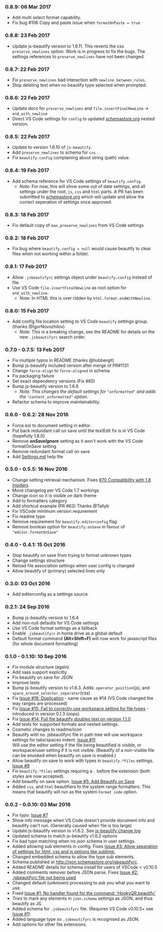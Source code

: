 ### 0.8.9: 06 Mar 2017
* Add multi select format capability.
* Fix bug #106 Copy and paste issue when `formatOnPaste = true`

### 0.8.8: 23 Feb 2017
* Update js-beautify version to 1.6.11. This reverts the css `preserve_newlines` option. Work is in progress to fix the bugs. The settings references to `preserve_newlines` have not been changed.

### 0.8.7: 22 Feb 2017
* Fix `preserve_newlines` bad interaction with `newline_between_rules`.
* Stop deleting text when no beautify type selected when prompted.

### 0.8.6: 22 Feb 2017
* Update docs for `preserve_newlines` and `file.insertFinalNewLine` -> `end_with_newline`
* Direct VS Code settings for `config` to updated [schemastore.org](schemastore.org) nested version.

### 0.8.5: 22 Feb 2017
* Update to version 1.6.10 of `js-beautify`.
* Add `preserve_newlines` to schema for `css`.
* Fix `beautify.config` complaining about string (path) value.

### 0.8.4: 19 Feb 2017
* Add schema reference for VS Code settings of `beautify.config`.
  * *Note:* For now, this will show some out of date settings, and all settings under the root, `js`, `css` and `html` parts. A PR has been submitted to [schemastore.org](http://schemastore.org) which will update and allow the correct seperation of settings once approved.

### 0.8.3: 18 Feb 2017
* Fix default copy of `max_preserve_newlines` from VS Code settings

### 0.8.2: 18 Feb 2017
* Fix bug where `beautify.config = null` would cause beautify to clear files when not working within a folder.

### 0.8.1: 17 Feb 2017
* Allow `.jsbeautifyrc` settings object under `beautify.config` instead of file.
* Use VS Code `file.insertFinalNewLine` as root option for `end_with_newline`.
  * *Note:* In HTML this is over ridden by `html.format.endWithNewline`.

### 0.8.0: 15 Feb 2017
* Add config file location setting to VS Code `beautify` settings group. (thanks @IgorNovozhilov)
  * *Note:* This is a breaking change, see the README for details on the new `.jsbeautifyrc` search order.

### 0.7.0 - 0.7.5: 13 Feb 2017
* Fix multiple typos in README (thanks @hubbergit)
* Bump js-beautify included version after merge of PR#1131
* Change `force-align` to `force-aligned` in schema
* Fix packaging failure
* Set exact dependency versions (Fix #85)
* Bump js-beautify version to 1.6.8
  * _*Note:* This changes the default settings for `"unformatted"` and adds the `"content_unformatted"` option._
* Refactor schema to improve maintainability.

### 0.6.0 - 0.6.2: 28 Nov 2016
* Force eol to document setting in editor.
* Put back redundant call on save until the textEdit fix is in VS Code (hopefully 1.8.0)
* Remove ***onSaveIgnore*** setting as it won't work with the VS Code formatOnSave setting
* Remove redundant format call on save
* Add [Settings.md](https://github.com/HookyQR/VSCodeBeautify/blob/master/Settings.md) help file

### 0.5.0 - 0.5.5: 16 Nov 2016
* Change setting retrieval mechanism. Fixes [#70 Compatibility with 1.8 Insiders](https://github.com/HookyQR/VSCodeBeautify/issues/70)
* Move changelog per VS Code 1.7 workings
* Change icon so it is visible on dark theme
* Add to formatters category
* Add shortcut example (PR #63) Thanks @Tallyb
* Fix VSCode minimum version requirement
* Fix readme typo
* Remove requirement for `beautify.editorconfig` flag
* Remove boolean option for `beautify.onSave` in favour of `"editor.formatOnSave"`

### 0.4.0 - 0.4.1: 15 Oct 2016
* Stop beautify on save from trying to format unknown types
* Change settings structure
* Reload file association settings when user config is changed
* Allow beautify of (primary) selected lines only

### 0.3.0: 03 Oct 2016
* Add editorconfig as a settings source

### 0.2.1: 24 Sep 2016
* Bump js-beautify version to 1.6.4
* Add non-null defaults for VS Code settings
* Use VS Code format settings as a fallback
* Enable `.jsbeautifyrc` in home drive as a global default
* Default format command **(Alt+Shift+F)** will now work for javascript files (for whole document formatting)

### 0.1.0 - 0.1.10: 10 Sep 2016
* Fix module structure (again)
* Add sass support explicitly
* Fix beautify on save for JSON
* Improve tests
* Bump js-beautify version to v1.6.3. Adds: `operator_position`(js), and `space_around_selector_separator`(css)
* Fix [Issue #18: Duplication](https://github.com/HookyQR/VSCodeBeautify/issues/18) - same cause as #14 (VS Code changed the way ranges are processed)
* Fix [Issue #15: Fail to correctly use workspace setting for file types](https://github.com/HookyQR/VSCodeBeautify/issues/14) - introduced in version 0.1.3 (oops)
* Fix [Issue #14: Full file beautify doubles text on version 1.1.0](https://github.com/HookyQR/VSCodeBeautify/issues/14)
* Add tests for supported formats and nested settings.
* Cosmetic changes to readme/icon
* Beautify with no .jsbeautifyrc file in path tree will use workspace settings for tabs/spaces indent. [Issue #11](https://github.com/HookyQR/VSCodeBeautify/issues/11)<br>Will use the editor setting if the file being beautified is visible, or workspace/user setting if it is not visible. (Beautify of a non-visible file can be envoked when beautify on save is enabled.)
* Allow beautify on save to work with types in `beautify.*Files` settings. [Issue #9](https://github.com/HookyQR/VSCodeBeautify/issues/9)
* Fix `beautify.*Files` settings requiring a `.` before the extension (both styles are now accepted).
* Add beautify on save option. [Issue #5: Add Beautify on Save](https://github.com/HookyQR/VSCodeBeautify/issues/5)
* Added `css`, and `html` beautifiers to the system range formatters. This means that beautify will run as the system `Format code` option.

### 0.0.2 - 0.0.10: 03 Mar 2016
* Fix typo: [Issue #7](https://github.com/HookyQR/VSCodeBeautify/pull/7)
* Show info message when VS Code doesn't provide document info and beautify can't run. (Generally caused when file is too large)
* Update js-beautify version to v1.6.2. See [js-beautify change log](https://github.com/beautify-web/js-beautify/blob/852919d2241476d877656312238f4539688abba1/CHANGELOG.md)
* Updated schema to match js-beautify v1.6.2 options
* Fix bad type matching when no json schema in user settings.
* Added allowing sub elements in config. Fixes [Issue #3: Allow separation of settings for html, css and js options like sublime.](https://github.com/HookyQR/VSCodeBeautify/issues/3)
* Changed embedded schema to allow the type sub elements.
* Schema published at http://json.schemastore.org/jsbeautifyrc.
* Added README details for schema install for users of VSCode < v0.10.5
* Added comments remover before JSON parse. Fixes [Issue #2: .jsbeautifyrc file not being used](https://github.com/HookyQR/VSCodeBeautify/issues/2)
* Changed default (unknown) processing to ask you what you want to use.
* Fixed [Issue #1: No handler found for the command: 'HookyQR.beautify'](https://github.com/HookyQR/VSCodeBeautify/issues/1)
* _Tries_ to mark any elements in `json.schema` settings as JSON, and thus beautify as JS.
* Added schema for `.jsbeautifyrc` file. (Requires VS Code v0.10.5+ see [Issue #1](https://github.com/HookyQR/VSCodeBeautify/issues/1))
* Added language type so `.jsbeautifyrc` is recognised as JSON.
* Add options for other file extensions.
